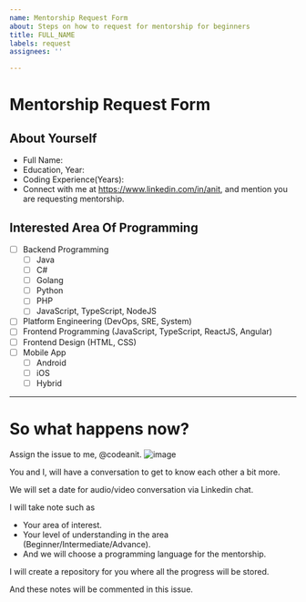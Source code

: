```yaml
---
name: Mentorship Request Form
about: Steps on how to request for mentorship for beginners
title: FULL_NAME
labels: request
assignees: ''

---
```


# Mentorship Request Form

## About Yourself
- Full Name: 
- Education, Year: 
- Coding Experience(Years):
- Connect with me at https://www.linkedin.com/in/anit, and mention you are requesting mentorship.

## Interested Area Of Programming
  - [ ] Backend Programming
    - [ ] Java
    - [ ] C#
    - [ ] Golang
    - [ ] Python
    - [ ] PHP
    - [ ] JavaScript, TypeScript, NodeJS 
  - [ ] Platform Engineering (DevOps, SRE, System)
  - [ ] Frontend Programming (JavaScript, TypeScript, ReactJS, Angular)
  - [ ] Frontend Design (HTML, CSS)
  - [ ] Mobile App
    - [ ] Android
    - [ ] iOS
    - [ ] Hybrid

---

# So what happens now?
Assign the issue to me, @codeanit.
![image](https://user-images.githubusercontent.com/414141/131242600-6efea115-6ba1-4a0a-a857-1ef3526010b4.png)

You and I, will have a conversation to get to know each other a bit more.

We will set a date for audio/video conversation via Linkedin chat.

I will take note such as 
- Your area of interest.
- Your level of understanding in the area (Beginner/Intermediate/Advance).
- And we will choose a programming language for the mentorship.

I will create a repository for you where all the progress will be stored.

And these notes will be commented in this issue.
